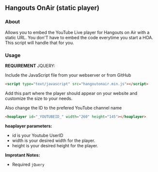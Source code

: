 ## Hangouts OnAir (static player)

### About
Allows you to embed the YouTube Live player for Hangouts on Air with a static URL. You don'T have to embed the code everytime you start a HOA. This script will handle that for you.

### Usage
**REQUIREMENT**
JQUERY: 
<script src="https://ajax.googleapis.com/ajax/libs/jquery/1.7.2/jquery.min.js"></script>


Include the JavaScript file from your webserver or from GitHub

```html
<script type="text/javascript" src="hangoutonair.min.js"></script>
```

Add this part where the player should appear on your website and customize the size to your needs.

Also change the ID to the prefered YouTube channel name

```html
<hoaplayer id="_YOUTUBEID_" width="260" height="145"></hoaplayer>
```

**hoaplayer parameters:**
- id is your Youtube UserID
- width is your desired width for the player.
- height is your desired height for the player.

**Improtant Notes:**
 - Required ```jQuery```